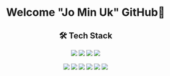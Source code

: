 <div align="center">

# Welcome "Jo Min Uk" GitHub👋
  
  ## 🛠 Tech Stack
  
<!--   <img src="https://img.shields.io/badge/표시할이름-색상?style=for-the-badge&logo=기술스택아이콘&logoColor=white"> -->
  
  <img src="https://img.shields.io/badge/JavaScript-F7DF1E?style=plastic&logo=JavaScript&logoColor=fff" />
  <img src="https://img.shields.io/badge/TypeScript-3178C6?style=plastic&logo=TypeScript&logoColor=white" />
  <img src="https://img.shields.io/badge/HTML-E34F26?style=plastic&logo=HTML&logoColor=white" />
  <img src="https://img.shields.io/badge/CSS-1572B6?style=plastic&logo=CSS&logoColor=white" />
  <br> </br>
  
  <img src="https://img.shields.io/badge/React-61DAFB?style=plastic&logo=React&logoColor=white" />
  <img src="https://img.shields.io/badge/Redux-764ABC?style=plastic&logo=Redux&logoColor=white" />
  <img src="https://img.shields.io/badge/Redux-toolkit-764ABC?style=plastic&logo=Redux-toolkit&logoColor=white" />
  <img src="https://img.shields.io/badge/React-Query-FF4154?style=plastic&logo=React-Query&logoColor=white" />
  <img src="https://img.shields.io/badge/SWR-FFFFFF?style=plastic&logo=SWR&logoColor=white" />
  <img src="https://img.shields.io/badge/Socket.io-010101?style=plastic&logo=Socket.io&logoColor=white" />
  
  
  

<!--
**jominuk/jominuk** is a ✨ _special_ ✨ repository because its `README.md` (this file) appears on your GitHub profile.

Here are some ideas to get you started:


- 🔭 I’m currently working on ...
- 🌱 I’m currently learning ...
- 👯 I’m looking to collaborate on ...
- 🤔 I’m looking for help with ...
- 💬 Ask me about ...
- 📫 How to reach me: ...
- 😄 Pronouns: ...
- ⚡ Fun fact: ...
-->
